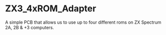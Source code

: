 # ZX3_4xROM_Adapter
A simple PCB that allows us to use up to four different roms on ZX Spectrum 2A, 2B &amp; +3 computers.
